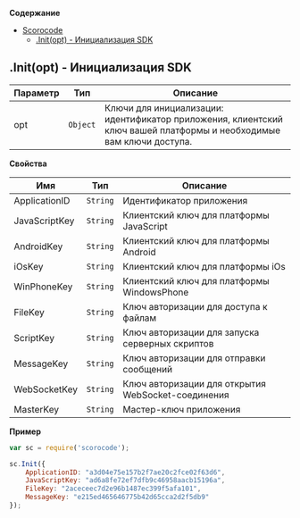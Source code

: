 <a name="Scorocode"></a>

**Содержание**

* [Scorocode](#Scorocode)
    * [.Init(opt) - Инициализация SDK](#Scorocode+Init)

<a name="Scorocode+Init"></a>

## .Init(opt) - Инициализация SDK

| Параметр | Тип | Описание |
| --- | --- | --- |
| opt | <code>Object</code> | Ключи для инициализации: идентификатор приложения, клиентский ключ вашей платформы и необходимые вам ключи доступа. |

**Свойства**

| Имя | Тип | Описание |
| --- | --- | --- |
| ApplicationID | <code>String</code> | Идентификатор приложения |
| JavaScriptKey | <code>String</code> | Клиентский ключ для платформы JavaScript |
| AndroidKey | <code>String</code> | Клиентский ключ для платформы Android |
| iOsKey | <code>String</code> | Клиентский ключ для платформы iOs |
| WinPhoneKey | <code>String</code> | Клиентский ключ для платформы WindowsPhone |
| FileKey | <code>String</code> | Ключ авторизации для доступа к файлам |
| ScriptKey | <code>String</code> | Ключ авторизации для запуска серверных скриптов |
| MessageKey | <code>String</code> | Ключ авторизации для отправки сообщений |
| WebSocketKey |<code>String</code> | Ключ авторизации для открытия WebSocket-соединения |
| MasterKey | <code>String</code> | Мастер-ключ приложения|

**Пример**  

```Javascript
var sc = require('scorocode');

sc.Init({
    ApplicationID: "a3d04e75e157b2f7ae20c2fce02f63d6",
    JavaScriptKey: "ad6a8fe72ef7dfb9c46958aacb15196a",
    FileKey: "2aceceec7d2e96b1487ec399f5afa101",
    MessageKey: "e215ed465646775b42d65cca2d2f5db9"
});
```